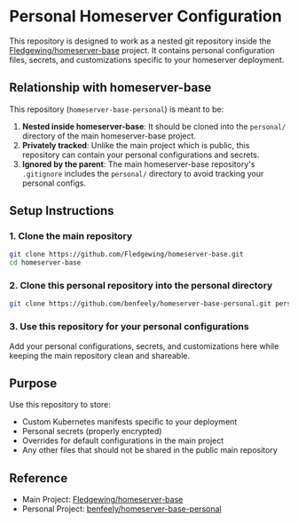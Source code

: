 # Personal Homeserver Configuration

This repository is designed to work as a nested git repository inside the [Fledgewing/homeserver-base](https://github.com/Fledgewing/homeserver-base) project. It contains personal configuration files, secrets, and customizations specific to your homeserver deployment.

## Relationship with homeserver-base

This repository (`homeserver-base-personal`) is meant to be:

1. **Nested inside homeserver-base**: It should be cloned into the `personal/` directory of the main homeserver-base project.
2. **Privately tracked**: Unlike the main project which is public, this repository can contain your personal configurations and secrets.
3. **Ignored by the parent**: The main homeserver-base repository's `.gitignore` includes the `personal/` directory to avoid tracking your personal configs.

## Setup Instructions

### 1. Clone the main repository
```bash
git clone https://github.com/Fledgewing/homeserver-base.git
cd homeserver-base
```

### 2. Clone this personal repository into the personal directory
```bash
git clone https://github.com/benfeely/homeserver-base-personal.git personal
```

### 3. Use this repository for your personal configurations
Add your personal configurations, secrets, and customizations here while keeping the main repository clean and shareable.

## Purpose

Use this repository to store:
- Custom Kubernetes manifests specific to your deployment
- Personal secrets (properly encrypted)
- Overrides for default configurations in the main project
- Any other files that should not be shared in the public main repository

## Reference

- Main Project: [Fledgewing/homeserver-base](https://github.com/Fledgewing/homeserver-base)
- Personal Project: [benfeely/homeserver-base-personal](https://github.com/benfeely/homeserver-base-personal)
